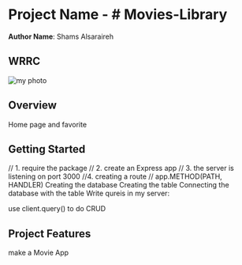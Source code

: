 
# Project Name - # Movies-Library


**Author Name**:  Shams Alsaraireh

## WRRC




![my photo](https://user-images.githubusercontent.com/103361130/167216837-413dff7e-55b4-4211-9348-532b88c202d0.jpg)



## Overview
Home page and favorite

## Getting Started
<!-- What are the steps that a user must take in order to build this app on their own machine and get it running? -->
// 1. require the package
// 2. create an Express app
// 3. the server is listening on port 3000
 //4. creating a route
// app.METHOD(PATH, HANDLER)
Creating the database
Creating the table
Connecting the database with the table
Write qureis in my server:

use client.query() to do CRUD


## Project Features
make a Movie App




 